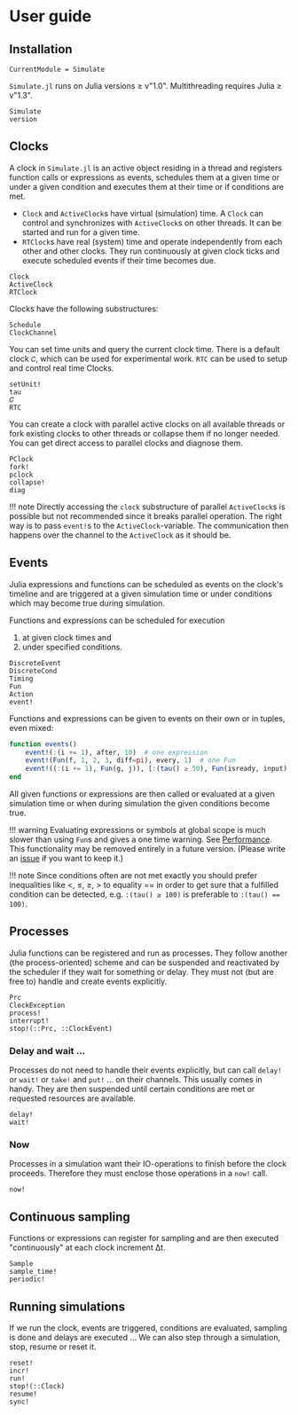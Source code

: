 # User guide

## Installation

```@meta
CurrentModule = Simulate
```

`Simulate.jl` runs on Julia versions ≥ v"1.0". Multithreading requires Julia ≥ v"1.3".

```@docs
Simulate
version
```

## Clocks

A clock in `Simulate.jl` is an active object residing in a thread and
registers function calls or expressions as events, schedules them at a given time or under a given condition and executes them at their time or if conditions are met.

- `Clock` and `ActiveClock`s have virtual (simulation) time. A `Clock` can
  control and synchronizes with `ActiveClock`s on other threads. It can be
  started and run for a given time.
- `RTClock`s have real (system) time and operate independently from each other
  and other clocks. They run continuously at given clock ticks and execute
  scheduled events if their time becomes due.

```@docs
Clock
ActiveClock
RTClock
```
Clocks have the following substructures:

```@docs
Schedule
ClockChannel
```

You can set time units and query the current clock time. There is a default clock `𝐶`, which can be used for experimental work. `RTC` can be used to setup and
control real time Clocks.

```@docs
setUnit!
tau
𝐶
RTC
```

You can create a clock with parallel active clocks on all available threads or fork existing clocks to other threads or collapse them if no longer needed. You can get direct access to parallel clocks and diagnose them.

```@docs
PClock
fork!
pclock
collapse!
diag
```

!!! note
Directly accessing the `clock` substructure of parallel `ActiveClock`s is possible but not recommended since it breaks parallel operation. The right way is to pass `event!`s to the `ActiveClock`-variable. The communication then happens over the channel to the `ActiveClock` as it should be.

## Events

Julia expressions and functions can be scheduled as events on the clock's timeline and are triggered at a given simulation time or under conditions which may become true during simulation.

Functions and expressions can be scheduled for execution
1. at given clock times and
2. under specified conditions.

```@docs
DiscreteEvent
DiscreteCond
Timing
Fun
Action
event!
```
Functions and expressions can be given to events on their own or in tuples, even mixed:

```julia
function events()
    event!(:(i += 1), after, 10)  # one expression
    event!(Fun(f, 1, 2, 3, diff=pi), every, 1)  # one Fun
    event!((:(i += 1), Fun(g, j)), [:(tau() ≥ 50), Fun(isready, input), :(a ≤ 10)]) # two Fun under three conditions
end
```

All given functions or expressions are then called or evaluated at a given simulation time or when during simulation the given conditions become true.

!!! warning
    Evaluating expressions or symbols at global scope is much slower than using
    `Fun`s and gives a one time warning. See [Performance](../performance/performance.md).
    This functionality may be removed entirely in a future version. (Please write
    an [issue](https://github.com/pbayer/Simulate.jl/issues) if you want to keep it.)

!!! note
    Since conditions often are not met exactly you should prefer inequalities like <, ≤, ≥, > to equality == in order to get sure that a fulfilled condition can be detected, e.g. `:(tau() ≥ 100)` is preferable to `:(tau() == 100)`.

## Processes

Julia functions can be registered and run as processes. They follow another (the process-oriented) scheme and can be suspended and reactivated by the scheduler if they wait for something or delay. They must not (but are free to) handle and create events explicitly.

```@docs
Prc
ClockException
process!
interrupt!
stop!(::Prc, ::ClockEvent)
```

### Delay and wait …

Processes do not need to handle their events explicitly, but can call `delay!` or `wait!` or `take!` and `put!` … on their channels. This usually comes in handy. They are then suspended until certain conditions are met or requested resources are available.

```@docs
delay!
wait!
```

### Now

Processes in a simulation want their IO-operations to finish before the clock proceeds. Therefore they must enclose those operations in a `now!` call.

```@docs
now!
```

## Continuous sampling

Functions or expressions can register for sampling and are then executed "continuously" at each clock increment Δt.

```@docs
Sample
sample_time!
periodic!
```

## Running simulations

If we run the clock, events are triggered, conditions are evaluated, sampling is done and delays are executed … We can also step through a simulation, stop, resume or reset it.

```@docs
reset!
incr!
run!
stop!(::Clock)
resume!
sync!
```
